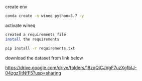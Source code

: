create env
```bash
conda create -n wineq python=3.7 -y
```
activate wineq
```bash
created a requirements file
install the requirements
```
```bash
pip install -r requirements.txt
```
download the dataset from link below

https://drive.google.com/drive/folders/18zqQiCJVgF7uzXgfbIJ-04zgz1ItNfF5?usp=sharing



